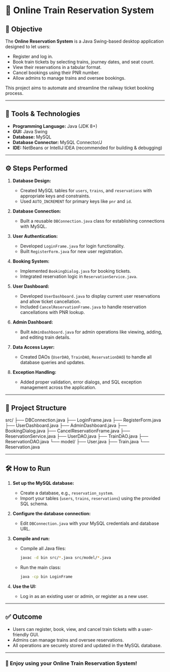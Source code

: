 # 🚆 Online Train Reservation System

## 📌 Objective

The **Online Reservation System** is a Java Swing-based desktop application designed to let users:
- Register and log in.
- Book train tickets by selecting trains, journey dates, and seat count.
- View their reservations in a tabular format.
- Cancel bookings using their PNR number.
- Allow admins to manage trains and oversee bookings.

This project aims to automate and streamline the railway ticket booking process.

---

## 🔨 Tools & Technologies

- **Programming Language:** Java (JDK 8+)
- **GUI:** Java Swing
- **Database:** MySQL
- **Database Connector:** MySQL Connector/J
- **IDE:** NetBeans or IntelliJ IDEA (recommended for building & debugging)

---

## ⚙️ Steps Performed

1. **Database Design:**
   - Created MySQL tables for `users`, `trains`, and `reservations` with appropriate keys and constraints.
   - Used `AUTO_INCREMENT` for primary keys like `pnr` and `id`.

2. **Database Connection:**
   - Built a reusable `DBConnection.java` class for establishing connections with MySQL.

3. **User Authentication:**
   - Developed `LoginFrame.java` for login functionality.
   - Built `RegisterForm.java` for new user registration.

4. **Booking System:**
   - Implemented `BookingDialog.java` for booking tickets.
   - Integrated reservation logic in `ReservationService.java`.

5. **User Dashboard:**
   - Developed `UserDashboard.java` to display current user reservations and allow ticket cancellation.
   - Included `CancelReservationFrame.java` to handle reservation cancellations with PNR lookup.

6. **Admin Dashboard:**
   - Built `AdminDashboard.java` for admin operations like viewing, adding, and editing train details.

7. **Data Access Layer:**
   - Created DAOs (`UserDAO`, `TrainDAO`, `ReservationDAO`) to handle all database queries and updates.

8. **Exception Handling:**
   - Added proper validation, error dialogs, and SQL exception management across the application.

---

## 📂 Project Structure

src/
├── DBConnection.java
├── LoginFrame.java
├── RegisterForm.java
├── UserDashboard.java
├── AdminDashboard.java
├── BookingDialog.java
├── CancelReservationFrame.java
├── ReservationService.java
├── UserDAO.java
├── TrainDAO.java
├── ReservationDAO.java
└── model/
├── User.java
├── Train.java
└── Reservation.java

---

## 🛠️ How to Run

1. **Set up the MySQL database:**
   - Create a database, e.g., `reservation_system`.
   - Import your tables (`users`, `trains`, `reservations`) using the provided SQL schema.

2. **Configure the database connection:**
   - Edit `DBConnection.java` with your MySQL credentials and database URL.

3. **Compile and run:**
   - Compile all Java files:
     ```bash
     javac -d bin src/*.java src/model/*.java
     ```
   - Run the main class:
     ```bash
     java -cp bin LoginFrame
     ```

4. **Use the UI:**
   - Log in as an existing user or admin, or register as a new user.

---

## ✅ Outcome

- Users can register, book, view, and cancel train tickets with a user-friendly GUI.
- Admins can manage trains and oversee reservations.
- All operations are securely stored and updated in the MySQL database.

---

### 🎉 Enjoy using your Online Train Reservation System!
